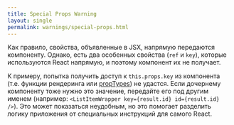 ```yaml
---
title: Special Props Warning
layout: single
permalink: warnings/special-props.html
---
```


Как правило, свойства, объявленные в JSX, напрямую передаются компоненту. Однако, есть два особенных свойства (`ref` и `key`), которые используются React напрямую, и поэтому компонент их не получает.

К примеру, попытка получить доступ к `this.props.key` из компонента (т.е. функции рендеринга или [propTypes](/docs/typechecking-with-proptypes.html#proptypes)) не удастся.
Если дочернему компоненту тоже нужно это значение, передайте его под другим именем (например: `<ListItemWrapper key={result.id} id={result.id} />`).
Это может показаться неудобным, но это помогает разделить логику приложения от специальных инструкций для самого React.

